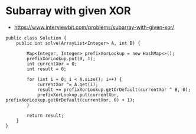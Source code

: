 # Subarray with given XOR

- https://www.interviewbit.com/problems/subarray-with-given-xor/

```
public class Solution {
    public int solve(ArrayList<Integer> A, int B) {
        
        Map<Integer, Integer> prefixXorLookup = new HashMap<>();
        prefixXorLookup.put(0, 1);
        int currentXor = 0;
        int result = 0;
        
        for (int i = 0; i < A.size(); i++) {
            currentXor ^= A.get(i);
            result += prefixXorLookup.getOrDefault(currentXor ^ B, 0);
            prefixXorLookup.put(currentXor, prefixXorLookup.getOrDefault(currentXor, 0) + 1);
        }
        
        return result;
    }
}
```
